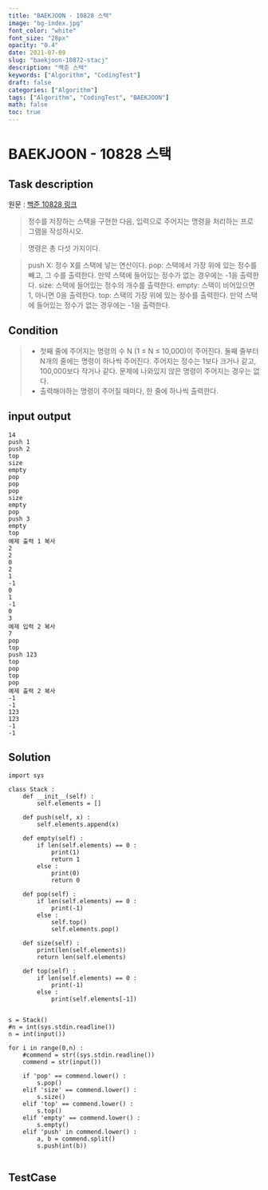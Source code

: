 ```yaml
---
title: "BAEKJOON - 10828 스택"
image: "bg-index.jpg"
font_color: "white"
font_size: "28px"
opacity: "0.4"
date: 2021-07-09
slug: "baekjoon-10872-stacj"
description: "백준 스택"
keywords: ["Algorithm", "CodingTest"]
draft: false
categories: ["Algorithm"]
tags: ["Algorithm", "CodingTest", "BAEKJOON"]
math: false
toc: true
---
```


# BAEKJOON - 10828 스택

## Task description

원문 : <a href="https://www.acmicpc.net/problem/10828">백준 10828 링크</a>

> 정수를 저장하는 스택을 구현한 다음, 입력으로 주어지는 명령을 처리하는 프로그램을 작성하시오.

> 명령은 총 다섯 가지이다.


>push X: 정수 X를 스택에 넣는 연산이다.
pop: 스택에서 가장 위에 있는 정수를 빼고, 그 수를 출력한다. 만약 스택에 들어있는 정수가 없는 경우에는 -1을 출력한다.
size: 스택에 들어있는 정수의 개수를 출력한다.
empty: 스택이 비어있으면 1, 아니면 0을 출력한다.
top: 스택의 가장 위에 있는 정수를 출력한다. 만약 스택에 들어있는 정수가 없는 경우에는 -1을 출력한다.


## Condition
> - 첫째 줄에 주어지는 명령의 수 N (1 ≤ N ≤ 10,000)이 주어진다. 둘째 줄부터 N개의 줄에는 명령이 하나씩 주어진다. 주어지는 정수는 1보다 크거나 같고, 100,000보다 작거나 같다. 문제에 나와있지 않은 명령이 주어지는 경우는 없다.
> - 출력해야하는 명령이 주어질 때마다, 한 줄에 하나씩 출력한다.

## input output

```
14
push 1
push 2
top
size
empty
pop
pop
pop
size
empty
pop
push 3
empty
top
예제 출력 1 복사
2
2
0
2
1
-1
0
1
-1
0
3
예제 입력 2 복사
7
pop
top
push 123
top
pop
top
pop
예제 출력 2 복사
-1
-1
123
123
-1
-1
```

## Solution 

```
import sys

class Stack :
	def __init__(self) :
		self.elements = []

	def push(self, x) :
		self.elements.append(x)

	def empty(self) :
		if len(self.elements) == 0 :
			print(1)
			return 1
		else :
			print(0)
			return 0

	def pop(self) :
		if len(self.elements) == 0 :
			print(-1)
		else :
			self.top()
			self.elements.pop()

	def size(self) :
		print(len(self.elements))
		return len(self.elements)

	def top(self) :
		if len(self.elements) == 0 :
			print(-1)
		else :
			print(self.elements[-1])


s = Stack()
#n = int(sys.stdin.readline())
n = int(input())

for i in range(0,n) :
	#commend = str((sys.stdin.readline())
	commend = str(input())

	if 'pop' == commend.lower() :
		s.pop()
	elif 'size' == commend.lower() :
		s.size()
	elif 'top' == commend.lower() :
		s.top()
	elif 'empty' == commend.lower() :
		s.empty()
	elif 'push' in commend.lower() :
		a, b = commend.split()
		s.push(int(b))


```


## TestCase
```
```
